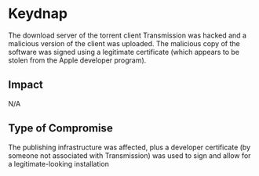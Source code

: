 # Keydnap

The download server of the torrent client Transmission was hacked and a
malicious version of the client was uploaded. The malicious copy of the
software was signed using a legitimate certificate (which appears to be stolen
from the Apple developer program).

## Impact

N/A

## Type of Compromise

The publishing infrastructure was affected, plus a developer certificate (by
someone not associated with Transmission) was used to sign and allow for a
legitimate-looking installation
